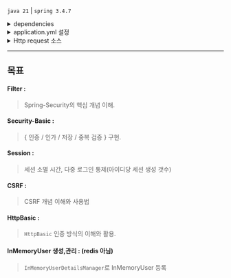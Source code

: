`java 21` |  `spring 3.4.7`
<details><summary> dependencies </summary>

```txt
dependencies {
    implementation 'org.springframework.boot:spring-boot-starter'
    implementation 'org.springframework.boot:spring-boot-starter-security'
    implementation 'org.springframework.boot:spring-boot-starter-web'
    implementation 'org.springframework.boot:spring-boot-starter-data-jpa'
    implementation 'org.springframework.boot:spring-boot-starter-actuator'
    testImplementation 'org.springframework.security:spring-security-test'
    compileOnly 'org.projectlombok:lombok'
    annotationProcessor 'org.projectlombok:lombok'
    testImplementation 'org.springframework.boot:spring-boot-starter-test'
    runtimeOnly 'com.mysql:mysql-connector-j'
    testRuntimeOnly 'org.junit.platform:junit-platform-launcher'
}
```

</details>
<details><summary> application.yml 설정 </summary>

```txt
server:
  port: 8080
logging:
  level:
    root: WARN
    org.hibernate.orm: ERROR

spring:
  datasource:
    url: jdbc:mysql://:3306/jwt?serverTimezone=Asia/Seoul&characterEncoding=UTF-8
    username: test
    password: sa
  jpa:
    database-platform: org.hibernate.dialect.MySQLDialect
    hibernate:
      ddl-auto: update
    properties:
      hibernate:
        format_sql: true
    show-sql: true
    open-in-view: false
```

</details>
<details><summary> Http request 소스 </summary>

```txt
POST http://localhost:8080/joinProc
Content-Type: application/json

{
"username"="admin",
"password"="1234"
}


###
POST http://localhost:8080/loginProc
Content-Type: application/json

{
"username"="admin",
"password"="1234"
}

###
```

</details>

---

## 목표
#### Filter :
> Spring-Security의 핵심 개념 이해.
#### Security-Basic :
> { 인증 / 인가 / 저장 / 중복 검증 } 구현.
#### Session : 
> 세션 소멸 시간, 다중 로그인 통제(아이디당 세션 생성 갯수)
#### CSRF :
> CSRF 개념 이해와 사용법
#### HttpBasic :
> `HttpBasic` 인증 방식의 이해와 활용.
#### InMemoryUser 생성,관리 : (redis 아님)
> `InMemoryUserDetailsManager`로 InMemoryUser 등록
 
